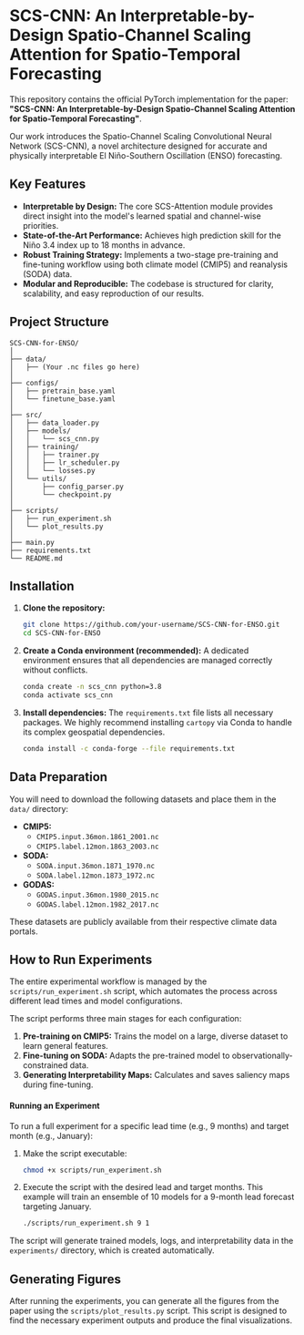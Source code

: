 # SCS-CNN: An Interpretable-by-Design Spatio-Channel Scaling Attention for Spatio-Temporal Forecasting

This repository contains the official PyTorch implementation for the paper: **"SCS-CNN: An Interpretable-by-Design Spatio-Channel Scaling Attention for Spatio-Temporal Forecasting"**.

Our work introduces the Spatio-Channel Scaling Convolutional Neural Network (SCS-CNN), a novel architecture designed for accurate and physically interpretable El Niño-Southern Oscillation (ENSO) forecasting.

## Key Features

- **Interpretable by Design:** The core SCS-Attention module provides direct insight into the model's learned spatial and channel-wise priorities.
- **State-of-the-Art Performance:** Achieves high prediction skill for the Niño 3.4 index up to 18 months in advance.
- **Robust Training Strategy:** Implements a two-stage pre-training and fine-tuning workflow using both climate model (CMIP5) and reanalysis (SODA) data.
- **Modular and Reproducible:** The codebase is structured for clarity, scalability, and easy reproduction of our results.

## Project Structure

```
SCS-CNN-for-ENSO/
│
├── data/
│   ├── (Your .nc files go here)
│
├── configs/
│   ├── pretrain_base.yaml
│   └── finetune_base.yaml
│
├── src/
│   ├── data_loader.py
│   ├── models/
│   │   └── scs_cnn.py
│   ├── training/
│   │   ├── trainer.py
│   │   ├── lr_scheduler.py
│   │   └── losses.py
│   └── utils/
│       ├── config_parser.py
│       └── checkpoint.py
│
├── scripts/
│   ├── run_experiment.sh
│   └── plot_results.py
│
├── main.py
├── requirements.txt
└── README.md
```

## Installation

1.  **Clone the repository:**
    ```bash
    git clone https://github.com/your-username/SCS-CNN-for-ENSO.git
    cd SCS-CNN-for-ENSO
    ```

2.  **Create a Conda environment (recommended):**
    A dedicated environment ensures that all dependencies are managed correctly without conflicts.
    ```bash
    conda create -n scs_cnn python=3.8
    conda activate scs_cnn
    ```

3.  **Install dependencies:**
    The `requirements.txt` file lists all necessary packages. We highly recommend installing `cartopy` via Conda to handle its complex geospatial dependencies.
    ```bash
    conda install -c conda-forge --file requirements.txt
    ```

## Data Preparation

You will need to download the following datasets and place them in the `data/` directory:

- **CMIP5:**
  - `CMIP5.input.36mon.1861_2001.nc`
  - `CMIP5.label.12mon.1863_2003.nc`
- **SODA:**
  - `SODA.input.36mon.1871_1970.nc`
  - `SODA.label.12mon.1873_1972.nc`
- **GODAS:**
  - `GODAS.input.36mon.1980_2015.nc`
  - `GODAS.label.12mon.1982_2017.nc`

These datasets are publicly available from their respective climate data portals.

## How to Run Experiments

The entire experimental workflow is managed by the `scripts/run_experiment.sh` script, which automates the process across different lead times and model configurations.

The script performs three main stages for each configuration:
1.  **Pre-training on CMIP5:** Trains the model on a large, diverse dataset to learn general features.
2.  **Fine-tuning on SODA:** Adapts the pre-trained model to observationally-constrained data.
3.  **Generating Interpretability Maps:** Calculates and saves saliency maps during fine-tuning.

#### Running an Experiment

To run a full experiment for a specific lead time (e.g., 9 months) and target month (e.g., January):

1.  Make the script executable:
    ```bash
    chmod +x scripts/run_experiment.sh
    ```
2.  Execute the script with the desired lead and target months. This example will train an ensemble of 10 models for a 9-month lead forecast targeting January.
    ```bash
    ./scripts/run_experiment.sh 9 1
    ```

The script will generate trained models, logs, and interpretability data in the `experiments/` directory, which is created automatically.

## Generating Figures

After running the experiments, you can generate all the figures from the paper using the `scripts/plot_results.py` script. This script is designed to find the necessary experiment outputs and produce the final visualizations.
